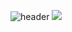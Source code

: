 ![header](https://capsule-render.vercel.app/api?type=wave&color=FFDAB9&height=300&section=header&text=Hello%20I'm%20Keunjin&fontSize=70&fontColor=ffffff)
 <img src="https://img.shields.io/badge/TypeScript-3178C6?style=flat&logo=Notion&logoColor=#000000"/>
 
